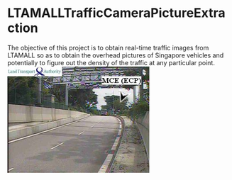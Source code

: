 # LTAMALLTrafficCameraPictureExtraction
The objective of this project is to obtain real-time traffic images from LTAMALL so as to obtain the overhead pictures of Singapore vehicles and potentially to figure out the density of the traffic at any particular point.
![LTACameraPicture](LTACameraPicture.png)
